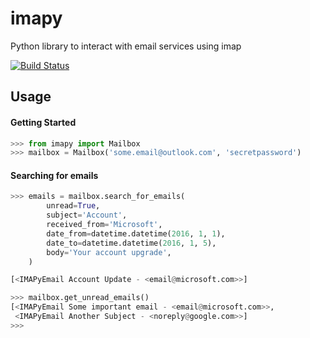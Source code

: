 # imapy
Python library to interact with email services using imap

[![Build Status](https://travis-ci.org/limx0/imapy.svg?branch=master)](https://travis-ci.org/limx0/imapy)

## Usage

#### Getting Started

```python
>>> from imapy import Mailbox
>>> mailbox = Mailbox('some.email@outlook.com', 'secretpassword')
```

#### Searching for emails
```python
>>> emails = mailbox.search_for_emails(
        unread=True,
        subject='Account',
        received_from='Microsoft',
        date_from=datetime.datetime(2016, 1, 1),
        date_to=datetime.datetime(2016, 1, 5),
        body='Your account upgrade',
    )

[<IMAPyEmail Account Update - <email@microsoft.com>>]

>>> mailbox.get_unread_emails()
[<IMAPyEmail Some important email - <email@microsoft.com>>,
 <IMAPyEmail Another Subject - <noreply@google.com>>]
>>>
```
